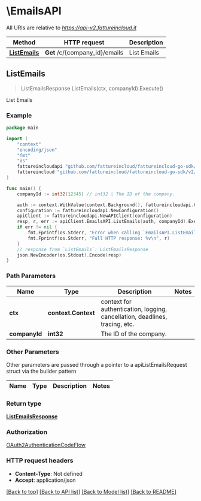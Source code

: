 # \EmailsAPI

All URIs are relative to *https://api-v2.fattureincloud.it*

Method | HTTP request | Description
------------- | ------------- | -------------
[**ListEmails**](EmailsAPI.md#ListEmails) | **Get** /c/{company_id}/emails | List Emails



## ListEmails

> ListEmailsResponse ListEmails(ctx, companyId).Execute()

List Emails



### Example

```go
package main

import (
	"context"
	"encoding/json"
	"fmt"
	"os"
	fattureincloudapi "github.com/fattureincloud/fattureincloud-go-sdk/v2/api"
	fattureincloud "github.com/fattureincloud/fattureincloud-go-sdk/v2/model"
)

func main() {
	companyId := int32(12345) // int32 | The ID of the company.

	auth := context.WithValue(context.Background(), fattureincloudapi.ContextAccessToken, "ACCESS_TOKEN")
	configuration := fattureincloudapi.NewConfiguration()
	apiClient := fattureincloudapi.NewAPIClient(configuration)
	resp, r, err := apiClient.EmailsAPI.ListEmails(auth, companyId).Execute()
	if err != nil {
		fmt.Fprintf(os.Stderr, "Error when calling `EmailsAPI.ListEmails``: %v\n", err)
		fmt.Fprintf(os.Stderr, "Full HTTP response: %v\n", r)
	}
	// response from `ListEmails`: ListEmailsResponse
	json.NewEncoder(os.Stdout).Encode(resp)
}
```

### Path Parameters


Name | Type | Description  | Notes
------------- | ------------- | ------------- | -------------
**ctx** | **context.Context** | context for authentication, logging, cancellation, deadlines, tracing, etc.
**companyId** | **int32** | The ID of the company. | 

### Other Parameters

Other parameters are passed through a pointer to a apiListEmailsRequest struct via the builder pattern


Name | Type | Description  | Notes
------------- | ------------- | ------------- | -------------


### Return type

[**ListEmailsResponse**](ListEmailsResponse.md)

### Authorization

[OAuth2AuthenticationCodeFlow](../README.md#OAuth2AuthenticationCodeFlow)

### HTTP request headers

- **Content-Type**: Not defined
- **Accept**: application/json

[[Back to top]](#) [[Back to API list]](../README.md#documentation-for-api-endpoints)
[[Back to Model list]](../README.md#documentation-for-models)
[[Back to README]](../README.md)

